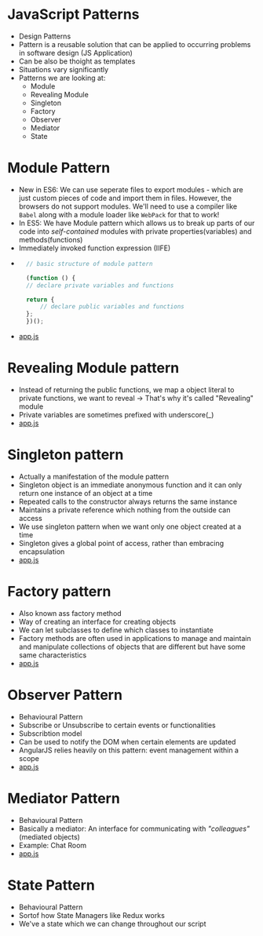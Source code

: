# JavaScript Patterns
- Design Patterns
- Pattern is a reusable solution that can be applied to occurring problems in software design (JS Application)
- Can be also be thoight as templates
- Situations vary significantly
- Patterns we are looking at:
    - Module
    - Revealing Module
    - Singleton
    - Factory
    - Observer
    - Mediator
    - State

# Module Pattern
- New in ES6: We can use seperate files to export modules - which are just custom pieces of code and import them in files. However, the browsers do not support modules. We'll need to use a compiler like `Babel` along with a module loader like `WebPack` for that to work! 
- In ES5: We have Module pattern which allows us to break up parts of our code into *self-contained* modules with private properties(variables) and methods(functions)
- Immediately invoked function expression (IIFE)
- ```js
    // basic structure of module pattern

    (function () {
    // declare private variables and functions

    return {
        // declare public variables and functions
    };
    })();
    ```
- [app.js](Sandbox/module_pattern.js)

# Revealing Module pattern
- Instead of returning the public functions, we map a object literal to private functions, we want to reveal → That's why it's called "Revealing" module
- Private variables are sometimes prefixed with underscore(_)
- [app.js](Sandbox/module_pattern.js)

# Singleton pattern
- Actually a manifestation of the module pattern
- Singleton object is an immediate anonymous function and it can only return one instance of an object at a time
- Repeated calls to the constructor always returns the same instance
- Maintains a private reference which nothing from the outside can access
- We use singleton pattern when we want only one object created at a time
- Singleton gives a global point of access, rather than embracing encapsulation 
- [app.js](Sandbox/singleton.js)

# Factory pattern
- Also known ass factory method
- Way of creating an interface for creating objects 
- We can let subclasses to define which classes to instantiate
- Factory methods are often used in applications to manage and maintain and manipulate collections of objects that are different but have some same characteristics
- [app.js](Sandbox/factory.js)

# Observer Pattern
- Behavioural Pattern
- Subscribe or Unsubscribe to certain events or functionalities
- Subscribtion model
- Can be used to notify the DOM when certain elements are updated
- AngularJS relies heavily on this pattern: event management within a scope
- [app.js](Sandbox/observer.js)

# Mediator Pattern
- Behavioural Pattern
- Basically a mediator: An interface for communicating with *"colleagues"* (mediated objects)
- Example: Chat Room
- [app.js](Sandbox/mediator.js)

# State Pattern
- Behavioural Pattern
- Sortof how State Managers like Redux works
- We've a state which we can change throughout our script